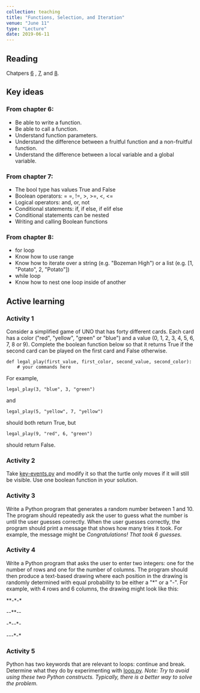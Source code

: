 ```yaml
---
collection: teaching
title: "Functions, Selection, and Iteration"
venue: "June 11"
type: "Lecture"
date: 2019-06-11
---
```


## Reading
Chatpers [6](https://runestone.academy/runestone/static/thinkcspy/Functions/toctree.html)
, [7](https://runestone.academy/runestone/static/thinkcspy/Selection/toctree.html),
and [8](https://runestone.academy/runestone/static/thinkcspy/MoreAboutIteration/toctree.html).

## Key ideas

### From chapter 6:
* Be able to write a function.
* Be able to call a function.
* Understand function parameters.
* Understand the difference between a fruitful function and a non-fruitful function.
* Understand the difference between a local variable and a global variable.

### From chapter 7:
* The bool type has values True and False
* Boolean operators: = =, !=, >, >=, <, <=
* Logical operators: and, or, not
* Conditional statements: if, if else, if elif else
* Conditional statements can be nested
* Writing and calling Boolean functions

### From chapter 8:
* for loop
* Know how to use range
* Know how to iterate over a string (e.g. "Bozeman High") or a list (e.g. [1, "Potato", 2, "Potato"])
* while loop
* Know how to nest one loop inside of another

## Active learning
### Activity 1
Consider a simplified game of UNO that has forty different cards.
Each card has a color ("red", "yellow", "green" or "blue") and a value
(0, 1, 2, 3, 4, 5, 6, 7, 8 or 9). Complete the boolean function below so
that it returns True if the second card can be played on the first card and False otherwise.
```
def legal_play(first_value, first_color, second_value, second_color):
	# your commands here
```
For example,
```
legal_play(3, "blue", 3, "green")
```
and
```
legal_play(5, "yellow", 7, "yellow")
```
should both return True, but
```
legal_play(9, "red", 6, "green")
```
should return False.

### Activity 2
Take [key-events.py](https://lgw2.github.io/teaching/csci127-summer-2019/lectures/activities/key-events.py)
 and modify it so that the turtle only moves if it
 will still be visible. Use one boolean function in your solution.

### Activity 3
Write a Python program that generates a random number between 1 and 10.
The program should repeatedly ask the user to guess what the number is until
the user guesses correctly. When the user guesses correctly, the program should
print a message that shows how many tries it took.
For example, the message might be *Congratulations! That took 6 guesses.*

### Activity 4
Write a Python program that asks the user to enter two integers: one for the
number of rows and one for the number of columns. The program should then produce
a text-based drawing where each position in the drawing is randomly determined with
equal probability to be either a "\*" or a "-".
For example, with 4 rows and 6 columns, the drawing might look like this:

\*\*-\*-\*

--\*\*--

-\*--\*-

---\*-\*

### Activity 5
Python has two keywords that are relevant to loops: continue and break. Determine
what they do by experimenting with [loop.py](
https://lgw2.github.io/teaching/csci127-summer-2019/lectures/activities/loop.py).
*Note: Try to avoid using these two Python
constructs. Typically, there is a better way to solve the problem.*
